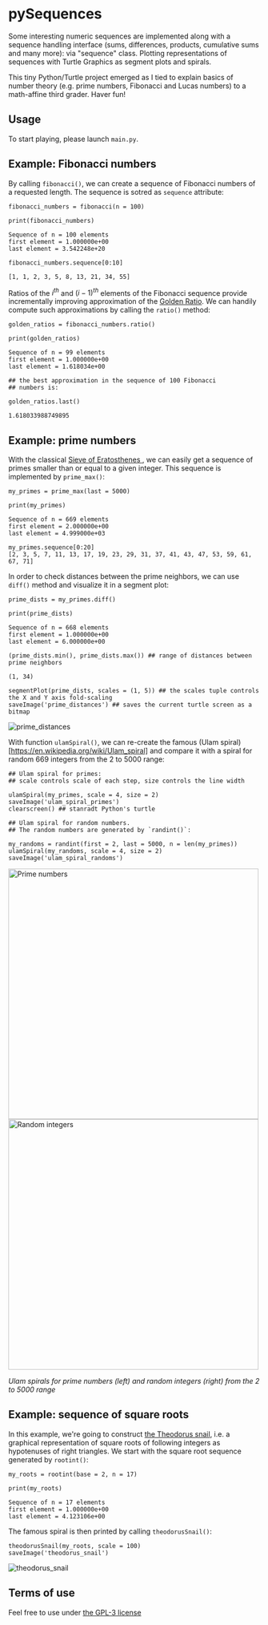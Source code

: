# pySequences
Some interesting numeric sequences are implemented along with a sequence handling interface (sums, differences, products, cumulative sums and many more): via "sequence" class.  Plotting representations of sequences with Turtle Graphics as segment plots and spirals.

This tiny Python/Turtle project emerged as I tied to explain basics of number theory (e.g. prime numbers, Fibonacci and Lucas numbers) to a math-affine third grader. Haver fun!

## Usage

To start playing, please launch `main.py`.

## Example: Fibonacci numbers

By calling `fibonacci()`, we can create a sequence of Fibonacci numbers of a requested length. The sequence is sotred as `sequence` attribute:

```
fibonacci_numbers = fibonacci(n = 100)

print(fibonacci_numbers)

Sequence of n = 100 elements
first element = 1.000000e+00
last element = 3.542248e+20

fibonacci_numbers.sequence[0:10]

[1, 1, 2, 3, 5, 8, 13, 21, 34, 55]

```
Ratios of the $i^{th}$ and $(i - 1)^{th}$ elements of the Fibonacci sequence provide incrementally improving approximation of the [Golden Ratio](https://en.wikipedia.org/wiki/Golden_ratio). We can handily compute such approximations by calling the `ratio()` method: 

```
golden_ratios = fibonacci_numbers.ratio()

print(golden_ratios)

Sequence of n = 99 elements
first element = 1.000000e+00
last element = 1.618034e+00

## the best approximation in the sequence of 100 Fibonacci
## numbers is:

golden_ratios.last()

1.618033988749895

```

## Example: prime numbers

With the classical [Sieve of Eratosthenes  ](https://en.wikipedia.org/wiki/Sieve_of_Eratosthenes), we can easily get a sequence of primes smaller than or equal to a given integer. This sequence is implemented by `prime_max()`: 

```
my_primes = prime_max(last = 5000)

print(my_primes)

Sequence of n = 669 elements
first element = 2.000000e+00
last element = 4.999000e+03

my_primes.sequence[0:20]
[2, 3, 5, 7, 11, 13, 17, 19, 23, 29, 31, 37, 41, 43, 47, 53, 59, 61, 67, 71]
```
In order to check distances between the prime neighbors, we can use `diff()` method and visualize it in a segment plot: 

```
prime_dists = my_primes.diff()

print(prime_dists)

Sequence of n = 668 elements
first element = 1.000000e+00
last element = 6.000000e+00

(prime_dists.min(), prime_dists.max()) ## range of distances between prime neighbors

(1, 34)

segmentPlot(prime_dists, scales = (1, 5)) ## the scales tuple controls the X and Y axis fold-scaling
saveImage('prime_distances') ## saves the current turtle screen as a bitmap

```
![prime_distances](https://github.com/user-attachments/assets/fd923562-c198-427c-9fc1-f4b7b96a8acb)

With function `ulamSpiral()`, we can re-create the famous (Ulam spiral)[https://en.wikipedia.org/wiki/Ulam_spiral] and compare it with a spiral for random 669 integers from the 2 to 5000 range:

```
## Ulam spiral for primes:
## scale controls scale of each step, size controls the line width

ulamSpiral(my_primes, scale = 4, size = 2)
saveImage('ulam_spiral_primes')
clearscreen() ## stanradt Python's turtle

## Ulam spiral for random numbers.
## The random numbers are generated by `randint()`:

my_randoms = randint(first = 2, last = 5000, n = len(my_primes))
ulamSpiral(my_randoms, scale = 4, size = 2)
saveImage('ulam_spiral_randoms')

```
<p float="center">
  <img src="https://github.com/user-attachments/assets/00dbd891-6a8a-46e3-8f69-7f799874cdf6" width="500" alt="Prime numbers"/>
  <img src="https://github.com/user-attachments/assets/0536060d-a70e-4236-8129-71964fc8a26a" width="500" alt="Random integers"/> 
</p>
<p float="center">
  <em>Ulam spirals for prime numbers (left) and random integers (right) from the 2 to 5000 range</em>
</p>

## Example: sequence of square roots

In this example, we're going to construct [the Theodorus snail](https://en.wikipedia.org/wiki/Spiral_of_Theodorus), i.e. a graphical representation of square roots of following integers as hypotenuses of right triangles. We start with the square root sequence generated by `rootint()`: 

```
my_roots = rootint(base = 2, n = 17)

print(my_roots)

Sequence of n = 17 elements
first element = 1.000000e+00
last element = 4.123106e+00

```
The famous spiral is then printed by calling `theodorusSnail()`: 

```
theodorusSnail(my_roots, scale = 100)
saveImage('theodorus_snail')
```
![theodorus_snail](https://github.com/user-attachments/assets/62722d91-8721-4d27-9942-839d5f73f0b6)

## Terms of use

Feel free to use under [the GPL-3 license](https://github.com/PiotrTymoszuk/pySequences/blob/main/LICENSE)
